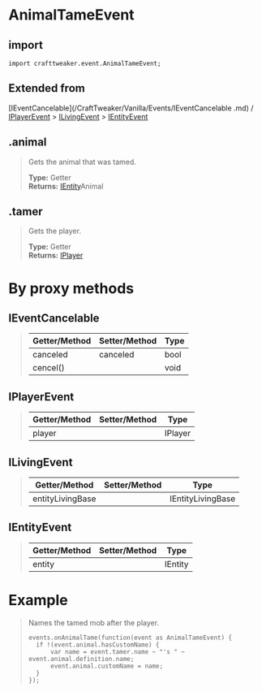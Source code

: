 # AnimalTameEvent

## import
`import crafttweaker.event.AnimalTameEvent;`

## Extended from

[IEventCancelable](/CraftTweaker/Vanilla/Events/IEventCancelable .md) / [IPlayerEvent](/CraftTweaker/Vanilla/Events/IPlayerEvent.md) > [ILivingEvent](/CraftTweaker/Vanilla/Events/ILivingEvent.md) > [IEntityEvent](CraftTweaker/Vanilla/Events/IEntityEvent.md)

## .animal
> Gets the animal that was tamed.
>
> **Type:** Getter  
> **Returns:** [IEntity](/CraftTweaker/Vanilla/Entities/IEntity.md)Animal

## .tamer
> Gets the player.
>
> **Type:** Getter  
> **Returns:** [IPlayer](/CraftTweaker/Vanilla/Player/IPlayer.md)

# By proxy methods

## IEventCancelable
> | Getter/Method   | Setter/Method     | Type                  |
> |-----------------|-------------------|-----------------------|
> | canceled        | canceled          | bool                  |
> | cencel()        |                   | void                  |

## IPlayerEvent
> | Getter/Method   | Setter/Method     | Type                  |
> |-----------------|-------------------|-----------------------|
> | player          |                   | IPlayer               |

## ILivingEvent
> | Getter/Method   | Setter/Method     | Type                  |
> |-----------------|-------------------|-----------------------|
> | entityLivingBase|                   | IEntityLivingBase     |

## IEntityEvent
> | Getter/Method   | Setter/Method     | Type                  |
> |-----------------|-------------------|-----------------------|
> | entity          |                   | IEntity               |

# Example
> Names the tamed mob after the player.
>
> ```
> events.onAnimalTame(function(event as AnimalTameEvent) {
>	if !(event.animal.hasCustomName) {
>		var name = event.tamer.name ~ "'s " ~ event.animal.definition.name;
>		event.animal.customName = name;
>	}
> });
> ```